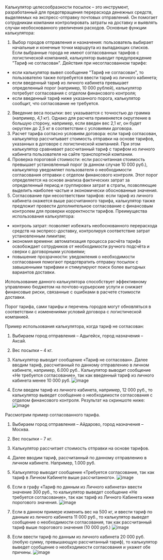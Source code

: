 Калькулятор целесообразности посылок – это инструмент, разработанный для предотвращения перерасхода денежных средств, выделяемых на экспресс-отправку почтовых отправлений. Он помогает сотрудникам компании контролировать затраты на доставку и выявлять случаи необоснованного увеличения расходов.
Основные функции калькулятора:
1.	Выбор городов отправления и назначения: пользователь выбирает начальные и конечные точки маршрута из выпадающих списков. Если выбранные города не имеют согласованных тарифов с логистической компанией, калькулятор выводит предупреждение "Тариф не согласован".
Действия при несогласованном тарифе:
- если калькулятор вывел сообщение "Тариф не согласован", то пользователю также потребуется ввести тариф из личного кабинета;
- если введенный тариф из личного кабинета превышает определенный порог (например, 10 000 рублей), калькулятор потребует согласования с отделом финансового контроля;
- если введенный тариф ниже указанного порога, калькулятор сообщит, что согласование не требуется.
2.	Введение веса посылки: вес указывается с точностью до грамма (например, 4,1 кг). Однако для расчета применяется округление в большую сторону, например, если введен вес 2,1 кг, он будет округлен до 2,5 кг в соответствии с условиями договора.
3.	Расчет тарифа согласно условиям договора: если тариф согласован, калькулятор рассчитывает стоимость отправки на основе тарифов, указанных в договоре с логистической компанией. При этом калькулятор сравнивает рассчитанный тариф с тарифом из личного кабинета пользователя на сайте транспортной компании.
4.	Проверка пороговой стоимости: если рассчитанная стоимость превышает установленный порог (в данном случае 10 000 руб.), калькулятор уведомляет пользователя о необходимости согласования отправки с отделом финансового контроля. Этот порог определяется на основе анализа фактических затрат за определенный период и группировки затрат в страты, позволяющие выделить наиболее частые и экономически обоснованные значения.
5.	Согласование при несоответствии тарифов: если тариф из личного кабинета окажется выше рассчитанного тарифа, калькулятор также предложит провести дополнительное согласование с финансовым контролем для проверки корректности тарифов.
Преимущества использования калькулятора:
- контроль затрат: позволяет избежать необоснованного перерасхода средств на экспресс-доставку, контролируя соответствие затрат установленным лимитам;
- экономия времени: автоматизация процесса расчёта тарифа освобождает сотрудников от необходимости ручного подсчёта и сверки с договорными условиями;
- повышение прозрачности: уведомления о необходимости согласования помогают предотвратить отправку посылок с завышенными тарифами и стимулируют поиск более выгодных вариантов доставки.

Использование данного калькулятора способствует эффективному управлению бюджетом на почтово-курьерские услуги и снижает финансовые риски, связанные с ошибками в расчете стоимости доставки.

Порог тарифа, сами тарифы и перечень городов могут обновляться в соответствии с изменениями условий договора с логистической компанией.

Пример использования калькулятора, когда тариф не согласован:
1.	Выбираем город отправления – Адыгейск, город назначения – Аксай.
2.	Вес посылки – 4 кг.
3.	Калькулятор выводит сообщение «Тариф не согласован». Далее вводим тариф, рассчитанный по данному отправлению в личном кабинете, например, 6.000 руб.. Калькулятор выводит сообщение «Не требуется согласование», так как введенный тариф из личного кабинета менее 10 000 руб.
![image](https://github.com/user-attachments/assets/129a44e4-c0ea-4d90-9aa9-34fb91789e53)

4.	Если введем тариф из личного кабинета, например, 12 000 руб., то калькулятор выведет сообщение о необходимости согласования с отделом финансового контроля. 
Результат на скриншоте ниже:
![image](https://github.com/user-attachments/assets/ba1aafc5-67e0-4940-b7cd-3896cbbd92d0)



Рассмотрим пример согласованного тарифа.
1.	Выбираем город отправления – Айдарово, город назначения – Москва.
2.	Вес посылки – 7 кг.
3.	Калькулятор рассчитает стоимость отправки на основе тарифов.
4.	Далее вводим тариф, рассчитанный по данному отправлению в личном кабинете. Например, 1.000 руб.
5.	Калькулятор выводит сообщение «Требуется согласование, так как тариф в Личном Кабинете выше рассчитанного».
![image](https://github.com/user-attachments/assets/51391b14-2f6b-4892-abd0-5650b8ab7844)


6.	Если в графу «Тариф по данным из Личного кабинета» ввести значение 300 руб., то калькулятор выведет сообщение «Не требуется согласование», так как тариф из Личного Кабинета ниже порогового значения.
 ![image](https://github.com/user-attachments/assets/62e128fc-ba80-4865-bbdc-31a3044fb22d)

7.	Если в данном примере изменить вес на 500 кг, и ввести тариф по данным из личного кабинета 11 000 руб., то калькулятор выведет сообщение о необходимости согласования, так как рассчитанный тариф выше порогового значения (10 000 руб.)
![image](https://github.com/user-attachments/assets/0522a270-f3b3-4710-a88b-bc1f7cbe817e)

 
8.	Если ввести тариф по данным из личного кабинета 20 000 руб. (любую сумму, превышающую рассчитанный тариф), то калькулятор выведет сообщение о необходимости согласования и укажет обе причины.
![image](https://github.com/user-attachments/assets/b4669910-b9e0-4197-8578-b9cb418264cb)


